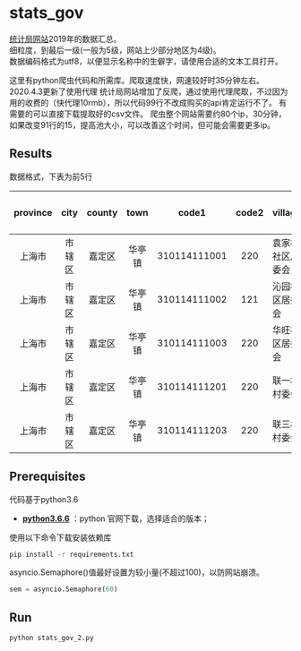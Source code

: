 # stats_gov
[统计局网站](http://www.stats.gov.cn/tjsj/tjbz/tjyqhdmhcxhfdm/2019/index.html)2019年的数据汇总。</br>
细粒度，到最后一级(一般为5级，网站上少部分地区为4级)。</br>
数据编码格式为utf8，以便显示名称中的生僻字，请使用合适的文本工具打开。</br>

这里有python爬虫代码和所需库。爬取速度快，网速较好时35分钟左右。
2020.4.3更新了使用代理
统计局网站增加了反爬，通过使用代理爬取，不过因为用的收费的（快代理10rmb），所以代码99行不改成购买的api肯定运行不了。
有需要的可以直接下载提取好的csv文件。
爬虫整个网站需要约80个ip，30分钟，如果改变91行的15，提高池大小，可以改善这个时间，但可能会需要更多ip。

## Results
数据格式，下表为前5行

|province|city|county|town|code1|code2|village|根据code2第一位|
| :---: | :---: | :---: | :---: | :---: | :---: | :--- | :---: |
|上海市|市辖区|嘉定区|华亭镇|310114111001|220|袁家桥社区居委会|0|
|上海市|市辖区|嘉定区|华亭镇|310114111002|121|沁园社区居委会|1|
|上海市|市辖区|嘉定区|华亭镇|310114111003|220|华旺社区居委会|0|
|上海市|市辖区|嘉定区|华亭镇|310114111201|220|联一村村委会|0|
|上海市|市辖区|嘉定区|华亭镇|310114111203|220|联三村村委会|0|

## Prerequisites
代码基于python3.6
- [**python3.6.6**](https://www.python.org/downloads/release/python-366/) ：python 官网下载，选择适合的版本；

使用以下命令下载安装依赖库
``` bash
pip install -r requirements.txt
```

asyncio.Semaphore()值最好设置为较小量(不超过100)，以防网站崩溃。
``` python
sem = asyncio.Semaphore(60)
```

## Run
``` bash
python stats_gov_2.py
```
